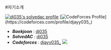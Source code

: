 #자기소개 

[![dj035's solvedac profile](http://mazassumnida.wtf/api/v2/generate_badge?boj=dj035)](https://solved.ac/profile/dj035) [![CodeForces Profile](http://cf.leed.at?id=djayy035_)](https://codeforces.com/profile/djayy035_)

* __*Baekjoon*__ : [dj035](http://icpc.me/dj035)
* __*SolvedAC*__ : [dj035](https://solved.ac/profile/dj035)
* __*Codeforces*__ : [djayy035_](https://codeforces.com/profile/djayy035_) [![](https://run.kaist.ac.kr/badges/codeforces/djayy035_.svg)](https://codeforces.com/profile/djayy035_)

